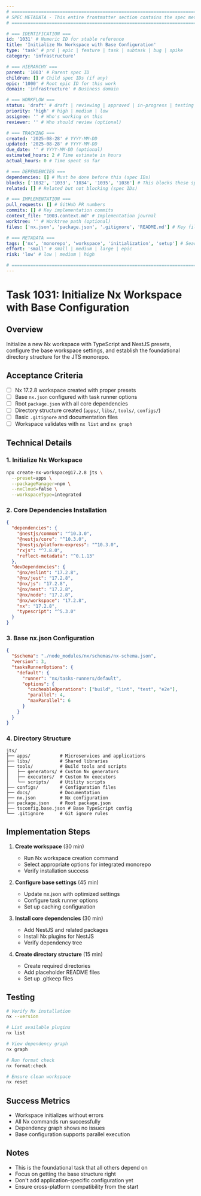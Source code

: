 ```yaml
---
# ============================================================================
# SPEC METADATA - This entire frontmatter section contains the spec metadata
# ============================================================================

# === IDENTIFICATION ===
id: '1031' # Numeric ID for stable reference
title: 'Initialize Nx Workspace with Base Configuration'
type: 'task' # prd | epic | feature | task | subtask | bug | spike
category: 'infrastructure'

# === HIERARCHY ===
parent: '1003' # Parent spec ID
children: [] # Child spec IDs (if any)
epic: '1000' # Root epic ID for this work
domain: 'infrastructure' # Business domain

# === WORKFLOW ===
status: 'draft' # draft | reviewing | approved | in-progress | testing | done
priority: 'high' # high | medium | low
assignee: '' # Who's working on this
reviewer: '' # Who should review (optional)

# === TRACKING ===
created: '2025-08-28' # YYYY-MM-DD
updated: '2025-08-28' # YYYY-MM-DD
due_date: '' # YYYY-MM-DD (optional)
estimated_hours: 2 # Time estimate in hours
actual_hours: 0 # Time spent so far

# === DEPENDENCIES ===
dependencies: [] # Must be done before this (spec IDs)
blocks: ['1032', '1033', '1034', '1035', '1036'] # This blocks these specs
related: [] # Related but not blocking (spec IDs)

# === IMPLEMENTATION ===
pull_requests: [] # GitHub PR numbers
commits: [] # Key implementation commits
context_file: "1003.context.md" # Implementation journal
worktree: '' # Worktree path (optional)
files: ['nx.json', 'package.json', '.gitignore', 'README.md'] # Key files to modify

# === METADATA ===
tags: ['nx', 'monorepo', 'workspace', 'initialization', 'setup'] # Searchable tags
effort: 'small' # small | medium | large | epic
risk: 'low' # low | medium | high

# ============================================================================
---
```


# Task 1031: Initialize Nx Workspace with Base Configuration

## Overview

Initialize a new Nx workspace with TypeScript and NestJS presets, configure the base workspace settings, and establish the foundational directory structure for the JTS monorepo.

## Acceptance Criteria

- [ ] Nx 17.2.8 workspace created with proper presets
- [ ] Base `nx.json` configured with task runner options
- [ ] Root `package.json` with all core dependencies
- [ ] Directory structure created (`apps/`, `libs/`, `tools/`, `configs/`)
- [ ] Basic `.gitignore` and documentation files
- [ ] Workspace validates with `nx list` and `nx graph`

## Technical Details

### 1. Initialize Nx Workspace

```bash
npx create-nx-workspace@17.2.8 jts \
  --preset=apps \
  --packageManager=npm \
  --nxCloud=false \
  --workspaceType=integrated
```

### 2. Core Dependencies Installation

```json
{
  "dependencies": {
    "@nestjs/common": "^10.3.0",
    "@nestjs/core": "^10.3.0",
    "@nestjs/platform-express": "^10.3.0",
    "rxjs": "^7.8.0",
    "reflect-metadata": "^0.1.13"
  },
  "devDependencies": {
    "@nx/eslint": "17.2.8",
    "@nx/jest": "17.2.8",
    "@nx/js": "17.2.8",
    "@nx/nest": "17.2.8",
    "@nx/node": "17.2.8",
    "@nx/workspace": "17.2.8",
    "nx": "17.2.8",
    "typescript": "^5.3.0"
  }
}
```

### 3. Base nx.json Configuration

```json
{
  "$schema": "./node_modules/nx/schemas/nx-schema.json",
  "version": 3,
  "tasksRunnerOptions": {
    "default": {
      "runner": "nx/tasks-runners/default",
      "options": {
        "cacheableOperations": ["build", "lint", "test", "e2e"],
        "parallel": 4,
        "maxParallel": 6
      }
    }
  }
}
```

### 4. Directory Structure

```
jts/
├── apps/           # Microservices and applications
├── libs/           # Shared libraries
├── tools/          # Build tools and scripts
│   ├── generators/ # Custom Nx generators
│   ├── executors/  # Custom Nx executors
│   └── scripts/    # Utility scripts
├── configs/        # Configuration files
├── docs/           # Documentation
├── nx.json         # Nx configuration
├── package.json    # Root package.json
├── tsconfig.base.json # Base TypeScript config
└── .gitignore      # Git ignore rules
```

## Implementation Steps

1. **Create workspace** (30 min)
   - Run Nx workspace creation command
   - Select appropriate options for integrated monorepo
   - Verify installation success

2. **Configure base settings** (45 min)
   - Update nx.json with optimized settings
   - Configure task runner options
   - Set up caching configuration

3. **Install core dependencies** (30 min)
   - Add NestJS and related packages
   - Install Nx plugins for NestJS
   - Verify dependency tree

4. **Create directory structure** (15 min)
   - Create required directories
   - Add placeholder README files
   - Set up .gitkeep files

## Testing

```bash
# Verify Nx installation
nx --version

# List available plugins
nx list

# View dependency graph
nx graph

# Run format check
nx format:check

# Ensure clean workspace
nx reset
```

## Success Metrics

- Workspace initializes without errors
- All Nx commands run successfully
- Dependency graph shows no issues
- Base configuration supports parallel execution

## Notes

- This is the foundational task that all others depend on
- Focus on getting the base structure right
- Don't add application-specific configuration yet
- Ensure cross-platform compatibility from the start